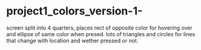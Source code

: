 # project1_colors_version-1-
screen split into 4 quarters, places rect of opposite color for hovering over and ellipse of same color when presed. lots of triangles and circles for lines that change with location and wether pressed or not.
